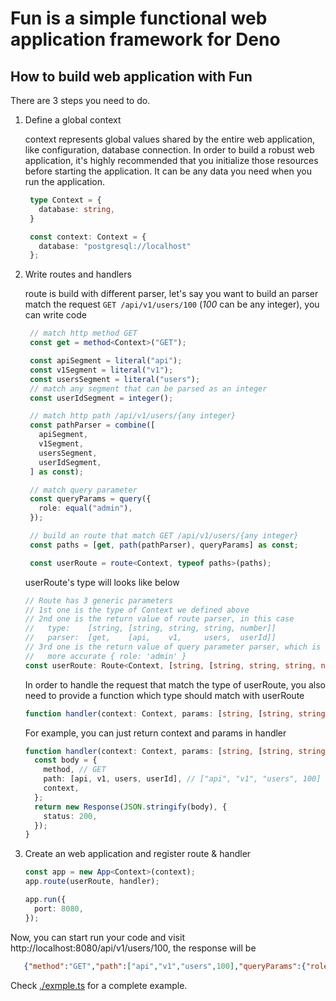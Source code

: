 # Fun is a simple functional web application framework for Deno


## How to build web application with Fun

There are 3 steps you need to do.

1. Define a global context

   context represents global values shared by the entire web application, like configuration, database connection. In order to build a robust web application, it's highly recommended that you initialize those resources before starting the application. It can be any data you need when you run the application.

   ```TypeScript
    type Context = {
      database: string,
    }

    const context: Context = {
      database: "postgresql://localhost"
    };
   ```

2. Write routes and handlers

   route is build with different parser, let's say you want to build an parser match the request `GET /api/v1/users/100` (*100* can be any integer), you can write code

   ```TypeScript
    // match http method GET
    const get = method<Context>("GET");

    const apiSegment = literal("api");
    const v1Segment = literal("v1");
    const usersSegment = literal("users");
    // match any segment that can be parsed as an integer
    const userIdSegment = integer();

    // match http path /api/v1/users/{any integer}
    const pathParser = combine([
      apiSegment,
      v1Segment,
      usersSegment,
      userIdSegment,
    ] as const);

    // match query parameter
    const queryParams = query({
      role: equal("admin"),
    });

    // build an route that match GET /api/v1/users/{any integer}
    const paths = [get, path(pathParser), queryParams] as const;

    const userRoute = route<Context, typeof paths>(paths);
   ```

   userRoute's type will looks like below

   ```TypeScript
   // Route has 3 generic parameters
   // 1st one is the type of Context we defined above
   // 2nd one is the return value of route parser, in this case
   //   type:    [string, [string, string, string, number]]
   //   parser:  [get,    [api,    v1,     users,  userId]]
   // 3rd one is the return value of query parameter parser, which is { role: string }, or
   //   more accurate { role: 'admin' }
   const userRoute: Route<Context, [string, [string, string, string, number], { role: string }]>
   ```

   In order to handle the request that match the type of userRoute, you also need to
   provide a function which type should match with userRoute

   ```TypeScript
   function handler(context: Context, params: [string, [string, string, string, number], { role: string }]>): Response;
   ```

   For example, you can just return context and params in handler

   ```TypeScript
   function handler(context: Context, params: [string, [string, string, string, number]]) {
     const body = {
       method, // GET
       path: [api, v1, users, userId], // ["api", "v1", "users", 100]
       context,
     };
     return new Response(JSON.stringify(body), {
       status: 200,
     });
   }
   ```

3. Create an web application and register route & handler

    ```TypeScript
    const app = new App<Context>(context);
    app.route(userRoute, handler);

    app.run({
      port: 8080,
    });
    ```

Now, you can start run your code and visit http://localhost:8080/api/v1/users/100, the response will be

```JSON
   {"method":"GET","path":["api","v1","users",100],"queryParams":{"role":"admin"},"context":{"framework":"Fun"}}
```

Check [./exmple.ts](./example.ts) for a complete example.
